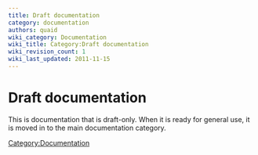 ```yaml
---
title: Draft documentation
category: documentation
authors: quaid
wiki_category: Documentation
wiki_title: Category:Draft documentation
wiki_revision_count: 1
wiki_last_updated: 2011-11-15
---
```


# Draft documentation

This is documentation that is draft-only. When it is ready for general use, it is moved in to the main documentation category.

<Category:Documentation>
